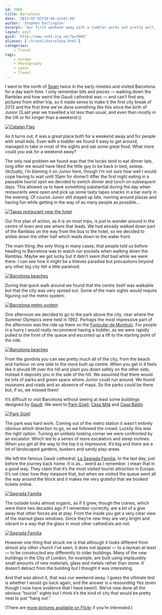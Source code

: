 ```yaml
---
id: 3668
title: Barcelona
date: '2013-07-03T20:46:43+01:00'
author: 'Stephen Darlington'
excerpt: 'Our first weekend away with a toddler works out pretty well.'
layout: post
guid: 'http://www.zx81.org.uk/?p=3668'
aliases: ['/travel/barcelona.html']
categories:
    - Travel
tags:
    - europe
    - Photography
    - spain
    - Travel
---
```


I went to the north of [Spain](http://www.zx81.org.uk/travel/walking-in-andaluca-spain.html "Walking in Andalucía, Spain") twice in the early nineties and visited Barcelona for a day each time. I only remember bits and pieces — walking down the Ramblas and how weird the Gaudi cathedral was — and can’t find any pictures from either trip, so it made sense to make it the first city break of 2013 and the first time we’ve done something like this since the birth of Junior ((Last year we travelled a lot less than usual, and even then mostly in the UK or for longer than a weekend.))

[![Catalan Flag](https://i0.wp.com/farm8.staticflickr.com/7050/8689483818_f3893e8b18.jpg?resize=500%2C333)](http://www.flickr.com/photos/stephendarlington/8689483818/ "Catalan Flag by stephendarlington, on Flickr")

As it turns out, it was a great place both for a weekend away and for people with small kids. Even with a toddler we found it easy to get around, managed to take in most of the sights and eat some great food. What more could you ask for a weekend away?

The only real problem we found was that the locals tend to eat dinner late, long after we would have liked the little guy to be back in bed, asleep. (Actually, I’m blaming it on Junior here, though I’m not sure how well I would cope having to wait until 10pm for dinner!) After the first night eating in a passable tourist spot we decided to switch dinner and lunch on subsequent days. This allowed us to have something substantial during the day when restaurants were open and pick up some tasty tapas snacks in a bar early in the evening. Of course Junior still stayed up late, running around plazas and having fun while getting in the way of as many people as possible…

[![Tapas restaurant near the hotel](https://i0.wp.com/farm8.staticflickr.com/7056/8688360867_690b346d3b.jpg?resize=500%2C333)](http://www.flickr.com/photos/stephendarlington/8688360867/ "Tapas restaurant near the hotel by stephendarlington, on Flickr")

Our first plan of action, as it is on most trips, is just to wander around in the centre of town and see where that leads. We had already walked down part of the Ramblas on the way from the bus to the hotel, so we decided to amble down the other half which leads down to the water front.

The main thing, the *only* thing in many cases, that people told us before heading to Barcelona was to watch our pockets when walking down the Ramblas. Maybe we got lucky but it didn’t seem *that* bad while we were there. I can see how it might be a thieves paradise but precautions beyond any other big city felt a little paranoid.

[![Barcelona beaches](https://i0.wp.com/farm8.staticflickr.com/7049/8688364747_59035db521.jpg?resize=500%2C333)](http://www.flickr.com/photos/stephendarlington/8688364747/ "Barcelona beaches by stephendarlington, on Flickr")

During that quick walk around we found that the centre itself was walkable but that the city was very spread out. Some of the main sights would require figuring out the metro system.

[![Barcelona metro system](https://i0.wp.com/farm8.staticflickr.com/7051/8688365875_5fac2f94e9.jpg?resize=500%2C333)](http://www.flickr.com/photos/stephendarlington/8688365875/ "Barcelona metro system by stephendarlington, on Flickr")

One afternoon we decided to go to the park above the city, near where the Summer Olympics were held in 1992. Perhaps the most impressive part of the afternoon was the ride up there on the [Funicular de Montjuïc](http://www.barcelonaturisme.com/Teleferic-de-Montjuic/_vf-SMlY1yItM-U_l9RgLJoJPG-BcW4K5Nh9zolHzbfEENooK14z2qjx0HfoEx19QU0JqQiVARw-OFMNYiQ24QrKtOADQrx7k-hrp0RndPiUQ4kYehg95HA). For people in a hurry I would really recommend having a toddler, as we were rapidly pulled to the front of the queue and escorted up a lift to the starting point of the ride.

[![Barcelona beaches](https://i0.wp.com/farm8.staticflickr.com/7047/8688362645_55158e0248.jpg?resize=500%2C333)](http://www.flickr.com/photos/stephendarlington/8688362645/ "Barcelona beaches by stephendarlington, on Flickr")

From the gondola you can see pretty much all of the city, from the beach and harbour on one side to the more built up centre. When you get in it feels like it should lift over the hill and plant you down safely on the other side, instead it deposits you in the side of the hill. We assumed that there would be lots of parks and green space where Junior could run around. We found museums and roads and an absence of maps. So the parks *could* be there but, if so, we missed them!

It’s difficult to visit Barcelona without seeing at least some buildings designed by [Gaudi](https://en.wikipedia.org/wiki/Antoni_Gaud%C3%AD). We went to [Park Güell](http://www.parkguell.es/en/portada), [Casa Milá](http://www.aviewoncities.com/barcelona/casamila.htm) and [Casa Batllò](http://www.casabatllo.es).

[![Park Güell](https://i0.wp.com/farm8.staticflickr.com/7045/8688369229_dcb9dc04c2.jpg?resize=500%2C333)](http://www.flickr.com/photos/stephendarlington/8688369229/ "Park Güell by stephendarlington, on Flickr")

The park was hard work. Coming out of the metro station it wasn’t entirely obvious which direction to go, so we followed the crowd. Luckily this was the right option. Turning an unlikely looking corner we were confronted by an escalator. Which led to a series of more escalators and steep inclines. When you get all the way to the top it *is* impressive. It’s big and there are a lot of landscaped gardens, buskers and sandy play-areas.

We left the famous Gaudi cathedral, [La Sagrada Familia](http://www.sagradafamilia.cat/sf-eng/?lang=0), to the last day, just before the journey back home. It is as… weird as I remember. I mean that in a good way. They claim that it’s the most visited tourist attraction in Europe. It’s not clear how they measure that, but when we visited the queue went all the way around the block and it makes me very grateful that we booked tickets online.

[![Sagrada Familia](https://i0.wp.com/farm8.staticflickr.com/7052/8688373969_3146554c77.jpg?resize=500%2C333)](http://www.flickr.com/photos/stephendarlington/8688373969/ "Sagrada Familia by stephendarlington, on Flickr")

The outside looks almost organic, as if it grew, though the cranes, which were there two decades ago if I remember correctly, are a bit of a give away that other forces are at play. From the inside you get a very clear view of the stained glass windows. Since they’re new they are very bright and vibrant in a way that the glass in most other cathedrals are not.

[![Sagrada Familia](https://i0.wp.com/farm8.staticflickr.com/7045/8688377933_d8686406d9.jpg?resize=375%2C500)](http://www.flickr.com/photos/stephendarlington/8688377933/ "Sagrada Familia by stephendarlington, on Flickr")

However one thing that struck me is that although it *looks* different from almost any other church I’ve seen, it does not appear — to a layman at least — to be *constructed* any differently to older buildings. Many of the new buildings in the City of London, for example, are built using implausibly small amounts of new materials, glass and metals rather than stone. It doesn’t detract from the building but I thought it was interesting.

And that was about it, that was our weekend away. I guess the ultimate test is whether I would go back again, and the answer is a resounding Yes (even though I now have evidence that I have been!). We’ve now done all the obvious “tourist” sights but I think it’s the kind of city that would be pretty neat to just “hang out.”

(There are [more pictures available on Flickr](http://www.flickr.com/photos/stephendarlington/sets/72157633355523863/) if you’re interested.)